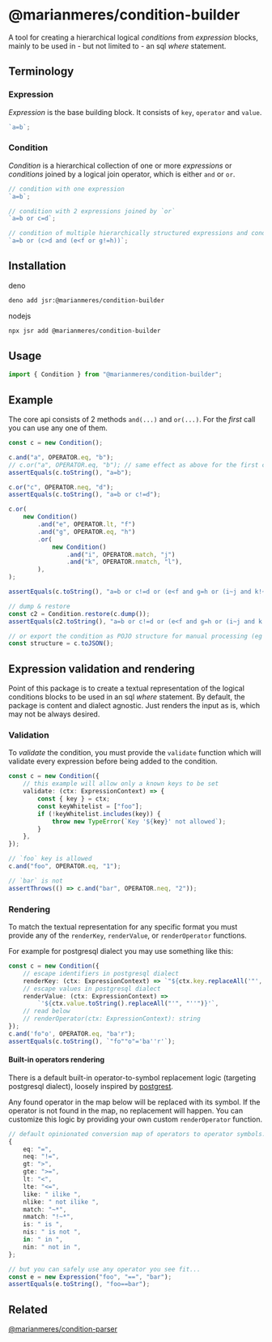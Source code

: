 # @marianmeres/condition-builder

A tool for creating a hierarchical logical _conditions_ from _expression_ blocks, mainly
to be used in - but not limited to - an sql _where_ statement.

## Terminology

### Expression

_Expression_ is the base building block. It consists of `key`, `operator` and `value`.

```ts
`a=b`;
```

### Condition

_Condition_ is a hierarchical collection of one or more _expressions_ or _conditions_
joined by a logical join operator, which is either `and` or `or`.

```ts
// condition with one expression
`a=b`;

// condition with 2 expressions joined by `or`
`a=b or c=d`;

// condition of multiple hierarchically structured expressions and conditions
`a=b or (c>d and (e<f or g!=h))`;
```

## Installation

deno

```sh
deno add jsr:@marianmeres/condition-builder
```

nodejs

```sh
npx jsr add @marianmeres/condition-builder
```

## Usage

```ts
import { Condition } from "@marianmeres/condition-builder";
```

## Example

The core api consists of 2 methods `and(...)` and `or(...)`. For the _first_ call you can
use any one of them.

```ts
const c = new Condition();

c.and("a", OPERATOR.eq, "b");
// c.or("a", OPERATOR.eq, "b"); // same effect as above for the first call
assertEquals(c.toString(), "a=b");

c.or("c", OPERATOR.neq, "d");
assertEquals(c.toString(), "a=b or c!=d");

c.or(
	new Condition()
		.and("e", OPERATOR.lt, "f")
		.and("g", OPERATOR.eq, "h")
		.or(
			new Condition()
				.and("i", OPERATOR.match, "j")
				.and("k", OPERATOR.nmatch, "l"),
		),
);

assertEquals(c.toString(), "a=b or c!=d or (e<f and g=h or (i~j and k!~l))");

// dump & restore
const c2 = Condition.restore(c.dump());
assertEquals(c2.toString(), "a=b or c!=d or (e<f and g=h or (i~j and k!~l))");

// or export the condition as POJO structure for manual processing (eg evaluation)
const structure = c.toJSON();
```

## Expression validation and rendering

Point of this package is to create a textual representation of the logical conditions
blocks to be used in an sql _where_ statement. By default, the package is content and
dialect agnostic. Just renders the input as is, which may not be always desired.

### Validation

To _validate_ the condition, you must provide the `validate` function which will validate
every expression before being added to the condition.

```ts
const c = new Condition({
	// this example will allow only a known keys to be set
	validate: (ctx: ExpressionContext) => {
		const { key } = ctx;
		const keyWhitelist = ["foo"];
		if (!keyWhitelist.includes(key)) {
			throw new TypeError(`Key '${key}' not allowed`);
		}
	},
});

// `foo` key is allowed
c.and("foo", OPERATOR.eq, "1");

// `bar` is not
assertThrows(() => c.and("bar", OPERATOR.neq, "2"));
```

### Rendering

To match the textual representation for any specific format you must provide any of the
`renderKey`, `renderValue`, or `renderOperator` functions.

For example for postgresql dialect you may use something like this:

```ts
const c = new Condition({
	// escape identifiers in postgresql dialect
	renderKey: (ctx: ExpressionContext) => `"${ctx.key.replaceAll('"', '""')}"`,
	// escape values in postgresql dialect
	renderValue: (ctx: ExpressionContext) =>
		`'${ctx.value.toString().replaceAll("'", "''")}'`,
	// read below
	// renderOperator(ctx: ExpressionContext): string
});
c.and('fo"o', OPERATOR.eq, "ba'r");
assertEquals(c.toString(), `"fo""o"='ba''r'`);
```

#### Built-in operators rendering

There is a default built-in operator-to-symbol replacement logic (targeting postgresql
dialect), loosely inspired by
[postgrest](https://docs.postgrest.org/en/v12/references/api/tables_views.html).

Any found operator in the map below will be replaced with its symbol. If the operator is
not found in the map, no replacement will happen. You can customize this logic by
providing your own custom `renderOperator` function.

```ts
// default opinionated conversion map of operators to operator symbols.
{
    eq: "=", 
    neq: "!=", 
    gt: ">", 
    gte: ">=", 
    lt: "<", 
    lte: "<=",
    like: " ilike ", 
    nlike: " not ilike ",
    match: "~*", 
    nmatch: "!~*", 
    is: " is ",
    nis: " is not ",
    in: " in ", 
    nin: " not in ",
};

// but you can safely use any operator you see fit...
const e = new Expression("foo", "==", "bar");
assertEquals(e.toString(), "foo==bar");
```

## Related

[@marianmeres/condition-parser](https://github.com/marianmeres/condition-parser)
